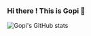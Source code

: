 ### Hi there ! This is Gopi 👋

<!--
**Gopinath-MEST564/Gopinath-MEST564** is a ✨ _special_ ✨ repository because its `README.md` (this file) appears on your GitHub profile.

Here are some ideas to get you started:

- 🔭 I’m currently working on RHIM projects
- 🌱 I’m currently learning Python
- 👯 I’m looking to collaborate on ...
- 🤔 I’m looking for help with ...
- 💬 Ask me about ...
- 📫 How to reach me: ...
- 😄 Pronouns: ...
- ⚡ Fun fact: ...
-->
![Gopi's GitHub stats](https://github-readme-stats.vercel.app/api?username=Gopinath-MEST564&show_icons=true&theme=radical)
